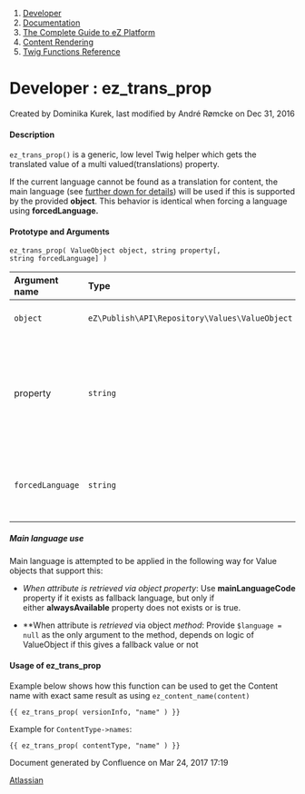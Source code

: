 1.  <span>[Developer](index.html)</span>
2.  <span>[Documentation](Documentation_31429504.html)</span>
3.  <span>[The Complete Guide to eZ Platform](The-Complete-Guide-to-eZ-Platform_31429526.html)</span>
4.  <span>[Content Rendering](Content-Rendering_31429679.html)</span>
5.  <span>[Twig Functions Reference](Twig-Functions-Reference_32114025.html)</span>

<span id="title-text"> Developer : ez\_trans\_prop </span>
==========================================================

Created by <span class="author"> Dominika Kurek</span>, last modified by <span class="editor"> André Rømcke</span> on Dec 31, 2016

#### Description

`ez_trans_prop()` is a generic, low level Twig helper which gets the translated value of a multi valued(translations) property.

<span class="aui-icon aui-icon-small aui-iconfont-info confluence-information-macro-icon"></span>
If the current language cannot be found as a translation for content, the main language (see [further down for details](#ez_trans_prop-ez_trans_prop-Mainlanguageuse)) will be used if this is supported by the provided **object**. This behavior is identical when<span> forcing a language using </span>**forcedLanguage.**

#### Prototype and Arguments

`ez_trans_prop( ValueObject object, string property[, string forcedLanguage] )`

<table>
<colgroup>
<col width="33%" />
<col width="33%" />
<col width="33%" />
</colgroup>
<thead>
<tr class="header">
<th align="left">Argument name</th>
<th align="left">Type</th>
<th align="left">Description</th>
</tr>
</thead>
<tbody>
<tr class="odd">
<td align="left"><code>object</code></td>
<td align="left"><code>eZ\Publish\API\Repository\Values\ValueObject</code></td>
<td align="left">ValueObject object <strong>property</strong> belongs to.</td>
</tr>
<tr class="even">
<td align="left">property</td>
<td align="left"><code>string</code></td>
<td align="left">Property to get translated value from, logic is using one of the following <em>(in this order)</em>:
<ul>
<li><em>object method</em> &quot;get{<strong>property</strong>}&quot; <em><br />
</em></li>
<li><em>object property</em>  &quot;{<strong>property</strong>}s&quot;</li>
</ul></td>
</tr>
<tr class="odd">
<td align="left"><code>forcedLanguage</code></td>
<td align="left"><code>string</code></td>
<td align="left">Optional language we want to force <em>(e.g. &quot;<code>eng-US</code>&quot;)</em>, otherwise takes prioritized languages from SiteAccess settings.</td>
</tr>
</tbody>
</table>

##### Main language use

Main language is attempted to be applied in the following way for Value objects that support this:

-   <span>*<span>When attribute is </span>retrieved<span> via object property</span>*<span>: Use </span>**mainLanguageCode**<span> property if it exists as fallback language, but only if either </span>**alwaysAvailable**<span> property does not exists or is true.</span></span>

<!-- -->

-   **When attribute is *retrieved* via object *method*: Provide `$language = null` as the only argument to the method, depends on logic of ValueObject if this gives a fallback value or not

#### Usage of ez\_trans\_prop

Example below shows how this function can be used to get the Content name with exact same result as using `ez_content_name(content)`

``` brush:
{{ ez_trans_prop( versionInfo, "name" ) }}
```

Example for `ContentType->names`:

``` brush:
{{ ez_trans_prop( contentType, "name" ) }}
```

Document generated by Confluence on Mar 24, 2017 17:19

[Atlassian](http://www.atlassian.com/)


